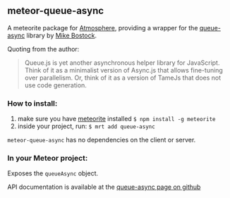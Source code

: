 ## meteor-queue-async

A meteorite package for [Atmosphere](https://atmosphere.meteor.com), providing a wrapper for the [queue-async](https://github.com/mbostock/queue) library by [Mike Bostock](https://github.com/mbostock).

Quoting from the author:

> Queue.js is yet another asynchronous helper library for JavaScript.
> Think of it as a minimalist version of Async.js that allows fine-tuning over parallelism.
> Or, think of it as a version of TameJs that does not use code generation.

### How to install:
1. make sure you have [meteorite](https://github.com/oortcloud/meteorite) installed
    `$ npm install -g meteorite`
2. inside your project, run:
    `$ mrt add queue-async`

`meteor-queue-async` has no dependencies on the client or server.

### In your Meteor project:

Exposes the `queueAsync` object.

API documentation is available at the [queue-async page on github](https://github.com/mbostock/queue)
